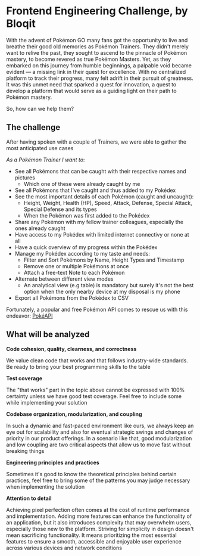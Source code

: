# Frontend Engineering Challenge, by Bloqit

With the advent of Pokémon GO many fans got the opportunity to live and breathe their good old memories as Pokémon Trainers. They didn't merely want to relive the past, they sought to ascend to the pinnacle of Pokémon mastery, to become revered as true Pokémon Masters. 
Yet, as they embarked on this journey from humble beginnings, a palpable void became evident — a missing link in their quest for excellence. With no centralized platform to track their progress, many felt adrift in their pursuit of greatness. It was this unmet need that sparked a quest for innovation, a quest to develop a platform that would serve as a guiding light on their path to Pokémon mastery.

So, how can we help them?

## The challenge

After having spoken with a couple of Trainers, we were able to gather the most anticipated use cases

_As a Pokémon Trainer I want to_:
  - See all Pokémons that can be caught with their respective names and pictures
    - Which one of these were already caught by me
  - See all Pokémons that I've caught and thus added to my Pokédex
  - See the most important details of each Pokémon (caught and uncaught): 
    - Height, Weight, Health (HP), Speed, Attack, Defense, Special Attack, Special Defense and its types
    - When the Pokémon was first added to the Pokédex
  - Share any Pokémon with my fellow trainer colleagues, especially the ones already caught
  - Have access to my Pokédex with limited internet connectivy or none at all
  - Have a quick overview of my progress within the Pokédex
  - Manage my Pokédex according to my taste and needs:
    - Filter and Sort Pokémons by Name, Height Types and Timestamp
    - Remove one or multiple Pokémons at once
    - Attach a free-text Note to each Pokémon
  - Alternate between different view modes
    - An analytical view (e.g table) is mandatory but surely it's not the best option when the only nearby device at my disposal is my phone
  - Export all Pokémons from the Pokédex to CSV

Fortunately, a popular and free Pokémon API comes to rescue us with this endeavor: [PokéAPI](https://pokeapi.co/docs/v2)

## What will be analyzed

**Code cohesion, quality, clearness, and correctness**

We value clean code that works and that follows industry-wide standards. Be ready to bring your best programming skills to the table

**Test coverage**

The "that works" part in the topic above cannot be expressed with 100% certainty unless we have good test coverage. Feel free to include some while implementing your solution

**Codebase organization, modularization, and coupling**

In such a dynamic and fast-paced environment like ours, we always keep an eye out for scalability and also for eventual strategic swings and changes of priority in our product offerings. In a scenario like that, good modularization and low coupling are two critical aspects that allow us to move fast without breaking things

**Engineering principles and practices**

Sometimes it's good to know the theoretical principles behind certain practices, feel free to bring some of the patterns you may judge necessary when implementing the solution

**Attention to detail**

Achieving pixel perfection often comes at the cost of runtime performance and implementation. Adding more features can enhance the functionality of an application, but it also introduces complexity that may overwhelm users, especially those new to the platform. Striving for simplicity in design doesn't mean sacrificing functionality. It means prioritizing the most essential features to ensure a smooth, accessible and enjoyable user experience across various devices and network conditions
